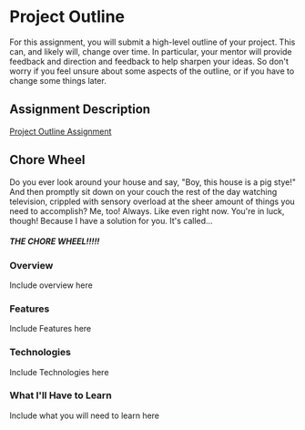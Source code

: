 # Project Outline
For this assignment, you will submit a high-level outline of your project. This can, and likely will, change over time. In particular, your mentor will provide feedback and direction and feedback to help sharpen your ideas. So don't worry if you feel unsure about some aspects of the outline, or if you have to change some things later.

## Assignment Description
[Project Outline Assignment](https://education.launchcode.org/liftoff/assignments/project-outline/)

## Chore Wheel
Do you ever look around your house and say, "Boy, this house is a pig stye!" And then promptly sit down on your couch the rest of the day watching television, crippled with sensory overload at the sheer amount of things you need to accomplish? Me, too! Always. Like even right now. You're in luck, though! Because I have a solution for you. It's called...

##### THE CHORE WHEEL!!!!!



### Overview
Include overview here
### Features
Include Features here
### Technologies
Include Technologies here

### What I'll Have to Learn
Include what you will need to learn here
